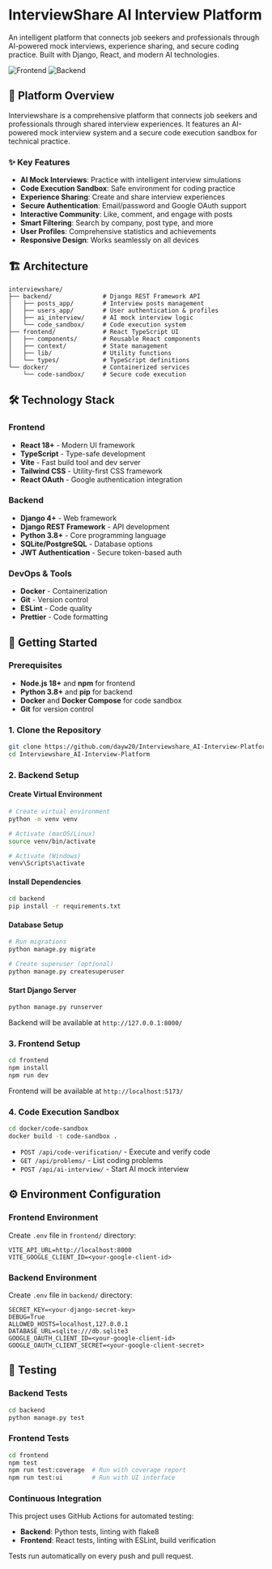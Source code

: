 # InterviewShare AI Interview Platform

An intelligent platform that connects job seekers and professionals through AI-powered mock interviews, experience sharing, and secure coding practice. Built with Django, React, and modern AI technologies.

![Frontend](https://img.shields.io/badge/Frontend-React%20%2B%20TypeScript-blue)
![Backend](https://img.shields.io/badge/Backend-Django%20%2B%20DRF-green)

## 🚀 Platform Overview

Interviewshare is a comprehensive platform that connects job seekers and professionals through shared interview experiences. It features an AI-powered mock interview system and a secure code execution sandbox for technical practice.

### ✨ Key Features

- **AI Mock Interviews**: Practice with intelligent interview simulations
- **Code Execution Sandbox**: Safe environment for coding practice
- **Experience Sharing**: Create and share interview experiences
- **Secure Authentication**: Email/password and Google OAuth support
- **Interactive Community**: Like, comment, and engage with posts
- **Smart Filtering**: Search by company, post type, and more
- **User Profiles**: Comprehensive statistics and achievements
- **Responsive Design**: Works seamlessly on all devices

## 🏗️ Architecture

```
interviewshare/
├── backend/              # Django REST Framework API
│   ├── posts_app/        # Interview posts management
│   ├── users_app/        # User authentication & profiles
│   ├── ai_interview/     # AI mock interview logic
│   └── code_sandbox/     # Code execution system
├── frontend/             # React TypeScript UI
│   ├── components/       # Reusable React components
│   ├── context/          # State management
│   ├── lib/              # Utility functions
│   └── types/            # TypeScript definitions
└── docker/               # Containerized services
    └── code-sandbox/     # Secure code execution
```

## 🛠️ Technology Stack

### Frontend
- **React 18+** - Modern UI framework
- **TypeScript** - Type-safe development
- **Vite** - Fast build tool and dev server
- **Tailwind CSS** - Utility-first CSS framework
- **React OAuth** - Google authentication integration

### Backend
- **Django 4+** - Web framework
- **Django REST Framework** - API development
- **Python 3.8+** - Core programming language
- **SQLite/PostgreSQL** - Database options
- **JWT Authentication** - Secure token-based auth

### DevOps & Tools
- **Docker** - Containerization
- **Git** - Version control
- **ESLint** - Code quality
- **Prettier** - Code formatting

## 🚀 Getting Started

### Prerequisites

- **Node.js 18+** and **npm** for frontend
- **Python 3.8+** and **pip** for backend
- **Docker** and **Docker Compose** for code sandbox
- **Git** for version control

### 1. Clone the Repository

```bash
git clone https://github.com/dayw20/Interviewshare_AI-Interview-Platform.git
cd Interviewshare_AI-Interview-Platform
```

### 2. Backend Setup

#### Create Virtual Environment
```bash
# Create virtual environment
python -m venv venv

# Activate (macOS/Linux)
source venv/bin/activate

# Activate (Windows)
venv\Scripts\activate
```

#### Install Dependencies
```bash
cd backend
pip install -r requirements.txt
```

#### Database Setup
```bash
# Run migrations
python manage.py migrate

# Create superuser (optional)
python manage.py createsuperuser
```

#### Start Django Server
```bash
python manage.py runserver
```

Backend will be available at `http://127.0.0.1:8000/`

### 3. Frontend Setup

```bash
cd frontend
npm install
npm run dev
```

Frontend will be available at `http://localhost:5173/`

### 4. Code Execution Sandbox

```bash
cd docker/code-sandbox
docker build -t code-sandbox .
```

- `POST /api/code-verification/` - Execute and verify code
- `GET /api/problems/` - List coding problems
- `POST /api/ai-interview/` - Start AI mock interview

## ⚙️ Environment Configuration

### Frontend Environment
Create `.env` file in `frontend/` directory:
```env
VITE_API_URL=http://localhost:8000
VITE_GOOGLE_CLIENT_ID=<your-google-client-id>
```

### Backend Environment
Create `.env` file in `backend/` directory:
```env
SECRET_KEY=<your-django-secret-key>
DEBUG=True
ALLOWED_HOSTS=localhost,127.0.0.1
DATABASE_URL=sqlite:///db.sqlite3
GOOGLE_OAUTH_CLIENT_ID=<your-google-client-id>
GOOGLE_OAUTH_CLIENT_SECRET=<your-google-client-secret>
```

## 🧪 Testing

### Backend Tests
```bash
cd backend
python manage.py test
```

### Frontend Tests
```bash
cd frontend
npm test
npm run test:coverage  # Run with coverage report
npm run test:ui        # Run with UI interface
```

### Continuous Integration
This project uses GitHub Actions for automated testing:
- **Backend**: Python tests, linting with flake8
- **Frontend**: React tests, linting with ESLint, build verification

Tests run automatically on every push and pull request.

